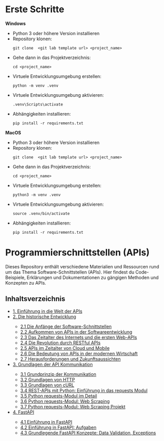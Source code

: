# Erste Schritte

**Windows**

- Python 3 oder höhere Version installieren
- Repository klonen:
  ```
  git clone  <git lab template url> <project_name>
  ```
- Gehe dann in das Projektverzeichnis:
  ```
  cd <project_name>
  ```
- Virtuele Entwicklungsumgebung erstellen:
  ```
  python -m venv .venv
  ```
- Virtuele Entwicklungsumgebung aktivieren:
  ```
  .venv\Scripts\activate  
  ```
- Abhängigkeiten installieren:
  ```
  pip install -r requirements.txt
  ```

**MacOS**

- Python 3 oder höhere Version installieren
- Repository klonen:
  ```
  git clone  <git lab template url> <project_name>
  ```
- Gehe dann in das Projektverzeichnis:
  ```
  cd <project_name>
  ```
- Virtuele Entwicklungsumgebung erstellen:
  ```
  python3 -m venv .venv
  ```
- Virtuele Entwicklungsumgebung aktivieren:
  ```
  source .venv/bin/activate 
  ```
- Abhängigkeiten installieren:
  ```
  pip install -r requirements.txt
  ```

# Programmierschnittstellen (APIs)

Dieses Repository enthält verschiedene Materialien und Ressourcen rund um das Thema Software-Schnittstellen (APIs).
Hier findest du Code-Beispiele, Erklärungen und Dokumentationen zu gängigen Methoden und Konzepten zu APIs.

## Inhaltsverzeichnis

<ul>
    <li>
      <a href="lecture_notes/Einführung_in_die_Welt_der_APIs.ipynb">1. Einführung in die Welt der APIs</a>
    </li>
    <li>
      <a href="lecture_notes/Die_historische_Entwicklung.ipynb">2. Die historische Entwicklung</a>
    </li>
    <ul>
      <li>
        <a href="lecture_notes/Die_Anfänge_der_Software_Schnittstellen.ipynb">2.1 Die Anfänge der Software-Schnittstellen </a>
      </li>
      <li>
        <a href="lecture_notes/Aufkommen_von_APIs_in_der_Softwareentwicklung.ipynb">2.2 Aufkommen von APIs in der Softwareentwicklung</a>
      </li>
      <li>
        <a href="lecture_notes/Das_Zeitalter_des_Internets_und_die_ersten_Web-APIs.ipynb">2.3 Das Zeitalter des Internets und die ersten Web-APIs</a>
      </li>
      <li>
        <a href="lecture_notes/Die_Revolution_durch_RESTful_APIs.ipynb">2.4 Die Revolution durch RESTful APIs</a>
      </li>
      <li>
        <a href="lecture_notes/APIs_im_Zeitalter_von_Cloud_und_Mobile.ipynb">2.5 APIs im Zeitalter von Cloud und Mobile</a>
      </li>
      <li>
        <a href="lecture_notes/Die_Bedeutung_von_APIs_in_der_modernen_Wirtschaft.ipynb">2.6 Die Bedeutung von APIs in der modernen Wirtschaft</a>
      </li>
      <li>
        <a href="lecture_notes/Herausforderungen_und_Zukunftsaussichten.ipynb">2.7 Herausforderungen und Zukunftsaussichten</a>
      </li>
    </ul>
    <li>
      <a href="lecture_notes/Grundlagen_der_API_Kommunikation.ipynb">3. Grundlagen der API Kommunikation</a>
    </li>
    <ul>
      <li>
        <a href="lecture_notes/Grundprinzip_der_Kommunikation.ipynb">3.1 Grundprinzip der Kommunikation</a>
      </li>
      <li>
        <a href="lecture_notes/Grundlagen_von_HTTP.ipynb">3.2 Grundlagen von HTTP</a>
      </li>
      <li>
        <a href="lecture_notes/Grundlagen_cURL.ipynb">3.3 Grundlagen von cURL</a>
      </li>
      <li>
        <a href="lecture_notes/REST_APIs_mit_Python_Einführung_in_das_requests_Modul.ipynb">3.4 REST-APIs mit Python: Einführung in das requests Modul</a>
      </li>
      <li>
        <a href="lecture_notes/Python_requests_Modul_im_Detail.ipynb">3.5 Python requests-Modul im Detail</a>
      </li>
        <li>
        <a href="lecture_notes/Python_requests_Modul_Web_Scraping.ipynb">3.6 Python requests-Modul: Web Scraping</a>
      </li>
      <li>
        <a href="lecture_notes/Python_requests_Modul_Web_Scraping_project_01.ipynb">3.7 Python requests-Modul: Web Scraping Projekt</a>
      </li>
    </ul>
      <li>
      <a href="lecture_notes/Grundlagen_der_API_Kommunikation.ipynb">4. FastAPI</a>
    </li>
    <ul>
      <li>
        <a href="lecture_notes/Einführung_in_FastAPI.ipynb">4.1 Einführung in FastAPI</a>
      </li>
      <li>
        <a href="lecture_notes/Einführung_in_FastAPI_Aufgaben.ipynb">4.2 Einführung in FastAPI: Aufgaben</a>
      </li>
      <li>
        <a href="lecture_notes/Grundlegende_FastAPI_Konzepte.ipynb">4.3 Grundlegende FastAPI Konzepte: Data Validation, Exceptions</a>
      </li>
    </ul>
</ul>



